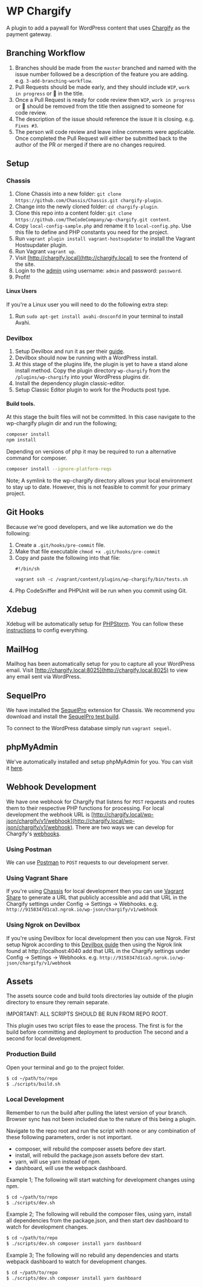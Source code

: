 # WP Chargify

A plugin to add a paywall for WordPress content that uses [Chargify](https://www.chargify.com/) as the payment gateway.

## Branching Workflow

1. Branches should be made from the `master` branched and named with the issue number followed be a description of the feature you are adding. e.g. `3-add-branching-workflow`.
1. Pull Requests should be made early, and they should include `WIP`, `work in progress` or 🚧 in the title.
1. Once a Pull Request is ready for code review then `WIP`, `work in progress` or 🚧 should be removed from the title then assigned to someone for code review.
1. The description of the issue should reference the issue it is closing. e.g. `Fixes #3`.
1. The person will code review and leave inline comments were applicable. Once completed the Pull Request will either be submitted back to the author of the PR or merged if there are no changes required.

## Setup

### Chassis
1. Clone Chassis into a new folder: `git clone https://github.com/Chassis/Chassis.git chargify-plugin`.
1. Change into the newly cloned folder: `cd chargify-plugin`.
1. Clone this repo into a content folder: `git clone https://github.com/TheCodeCompany/wp-chargify.git content`.
1. Copy `local-config-sample.php` and rename it to `local-config.php`. Use this file to define and PHP constants you need for the project.
1. Run `vagrant plugin install vagrant-hostsupdater` to install the Vagrant Hostsupdater plugin.
1. Run Vagrant `vagrant up`.
1. Visit [http://chargify.local](http://chargify.local) to see the frontend of the site.
1. Login to the [admin](http://chargify.local/wp/wp-admin) using username: `admin` and password: `password`.
1. Profit!

#### Linux Users

If you're a Linux user you will need to do the following extra step:
1. Run `sudo apt-get install avahi-dnsconfd` in your terminal to install Avahi.

### Devilbox
1. Setup Devilbox and run it as per their [guide](https://devilbox.readthedocs.io/en/latest/getting-started/install-the-devilbox.html).
1. Devilbox should now be running with a WordPress install.
1. At this stage of the plugins life, the plugin is yet to have a stand alone install method.
Copy the plugin directory `wp-chargify` from the `/plugins/wp-chargify` into your WordPress plugins dir.
1. Install the dependency plugin classic-editor.
1. Setup Classic Editor plugin to work for the Products post type.

#### Build tools.
At this stage the built files will not be committed.
In this case navigate to the wp-chargify plugin dir and run the following;

```bash
composer install
npm install
```

Depending on versions of php it may be required to run a alternative command for composer.

```bash
composer install --ignore-platform-reqs
```

Note;
A symlink to the wp-chargify directory allows your local environment to stay up to date.
However, this is not feasible to commit for your primary project.

## Git Hooks

Because we're good developers, and we like automation we do the following:

1. Create a `.git/hooks/pre-commit` file.
1. Make that file executable `chmod +x .git/hooks/pre-commit`
1. Copy and paste the following into that file:
    ```
    #!/bin/sh
    
    vagrant ssh -c /vagrant/content/plugins/wp-chargify/bin/tests.sh
    ```
1. Php CodeSniffer and PHPUnit will be run when you commit using Git.

## Xdebug

Xdebug will be automatically setup for [PHPStorm](https://github.com/Chassis/Xdebug#in-phpstorm). You can follow these [instructions](https://github.com/Chassis/Xdebug#browser-setup) to config everything.

## MailHog

Mailhog has been automatically setup for you to capture all your WordPress email. Visit [http://chargify.local:8025](http://chargify.local:8025) to view any email sent via WordPress.

## SequelPro

We have installed the [SequelPro](https://sequelpro.com/) extension for Chassis. We recommend you download and install the [SequelPro test build](https://sequelpro.com/test-builds).

To connect to the WordPress database simply run `vagrant sequel`.

## phpMyAdmin

We've automatically installed and setup phpMyAdmin for you. You can visit it [here](http://chargify.local/phpmyadmin).

## Webhook Development

We have one webhook for Chargify that listens for `POST` requests and routes them to their respective PHP functions for processing.
For local development the webhook URL is [http://chargify.local/wp-json/chargify/v1/webhook](http://chargify.local/wp-json/chargify/v1/webhook).
There are two ways we can develop for Chargify's [webhooks](https://help.chargify.com/webhooks/webhooks-reference.html).

### Using Postman

We can use [Postman](https://www.postman.com/) to `POST` requests to our development server.

### Using Vagrant Share

If you're using [Chassis](https://chassis.io) for local development then you can use [Vagrant Share](https://docs.chassis.io/en/latest/guides/?highlight=share#vagrant-share)
to generate a URL that publicly accessible and add that URL in the Chargify settings under Config -> Settings -> Webhooks.
e.g. `http://9158347d1ca3.ngrok.io/wp-json/chargify/v1/webhook`

### Using Ngrok on Devilbox

If you're using Devilbox for local development then you can use Ngrok. First setup Ngrok according to this [Devilbox guide](https://devilbox.readthedocs.io/en/latest/custom-container/enable-ngrok.html)
then using the Ngrok link found at http://localhost:4040 add that URL in the Chargify settings under Config -> Settings -> Webhooks.
e.g. `http://9158347d1ca3.ngrok.io/wp-json/chargify/v1/webhook`

## Assets
The assets source code and build tools directories lay outside of the plugin directory to ensure they remain separate.

IMPORTANT: ALL SCRIPTS SHOULD BE RUN FROM REPO ROOT.

This plugin uses two script files to ease the process.
The first is for the build before committing and deployment to production
The second and a second for local development.

### Production Build
Open your terminal and go to the project folder.

```bash
$ cd ~/path/to/repo
$ ./scripts/build.sh
```

### Local Development
Remember to run the build after pulling the latest version of your branch.
Browser sync has not been included due to the nature of this being a plugin.

Navigate to the repo root and run the script with none or any combination of these following parameters, order is not important.

- composer, will rebuild the composer assets before dev start.
- install, will rebuild the package.json assets before dev start.
- yarn, will use yarn instead of npm.
- dashboard, will use the webpack dashboard.

Example 1;
The following will start watching for development changes using npm.

```bash
$ cd ~/path/to/repo
$ ./scripts/dev.sh
```

Example 2;
The following will rebuild the composer files, using yarn,
install all dependencies from the package.json,
and then start dev dashboard to watch for development changes.

```bash
$ cd ~/path/to/repo
$ ./scripts/dev.sh composer install yarn dashboard
```

Example 3;
The following will no rebuild any dependencies and starts webpack dashboard to watch for development changes.

```bash
$ cd ~/path/to/repo
$ ./scripts/dev.sh composer install yarn dashboard
```

